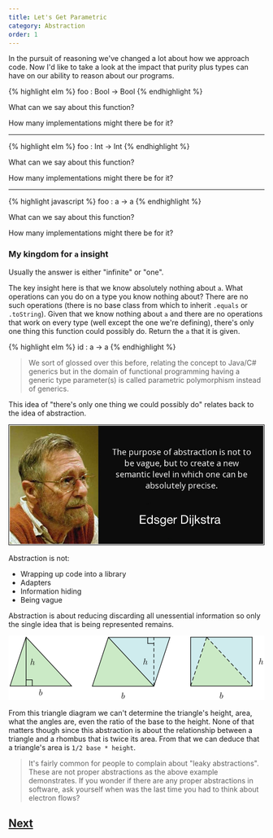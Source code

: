 ```yaml
---
title: Let's Get Parametric
category: Abstraction
order: 1
---
```


In the pursuit of reasoning we've changed a lot about how we approach code. Now I'd like to take a look at the impact that purity plus types can have on our ability to reason about our programs.

{% highlight elm %}
  foo : Bool -> Bool
{% endhighlight %}

What can we say about this function?

How many implementations might there be for it?

---

{% highlight elm %}
  foo : Int -> Int
{% endhighlight %}

What can we say about this function?

How many implementations might there be for it?

---

{% highlight javascript %}
  foo : a -> a
{% endhighlight %}

What can we say about this function?

How many implementations might there be for it?

### My kingdom for `a` insight

Usually the answer is either "infinite" or "one".

The key insight here is that we know absolutely nothing about `a`. What operations can you do on a type you know nothing about? There are no such operations (there is no base class from which to inherit `.equals` or `.toString`). Given that we know nothing about `a` and there are no operations that work on every type (well except the one we're defining), there's only one thing this function could possibly do. Return the `a` that it is given.

{% highlight elm %}
  id : a -> a
{% endhighlight %}

> We sort of glossed over this before, relating the concept to Java/C# generics but in the domain of functional programming having a generic type parameter(s) is called parametric polymorphism instead of generics.

This idea of "there's only one thing we could possibly do" relates back to the idea of abstraction.

![Edsger Dijkstra](/images/abstraction-dijkstra.jpg)

Abstraction is not:

- Wrapping up code into a library
- Adapters
- Information hiding
- Being vague

Abstraction is about reducing discarding all unessential information so only the single idea that is being represented remains.

![Triangle](/images/GeometryArea.svg)

From this triangle diagram we can't determine the triangle's height, area, what the angles are, even the ratio of the base to the height. None of that matters though since this abstraction is about the relationship between a triangle and a rhombus that is twice its area. From that we can deduce that a triangle's area is `1/2 base * height`.

> It's fairly common for people to complain about "leaky abstractions". These are not proper abstractions as the above example demonstrates. If you wonder if there are any proper abstractions in software, ask yourself when was the last time you had to think about electron flows?

## [Next](/6-abstraction/paramecitry-pop-quiz)
